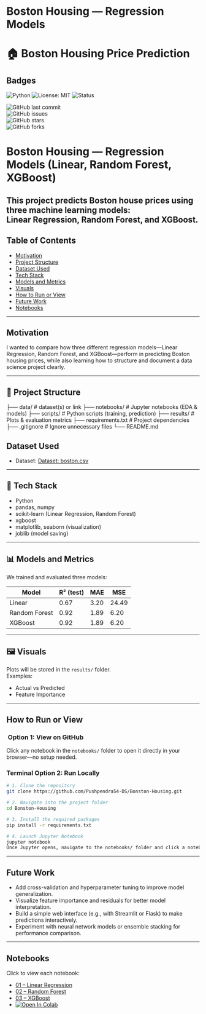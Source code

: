 # Boston Housing — Regression Models
# 🏠 Boston Housing Price Prediction

## Badges
![Python](https://img.shields.io/badge/Python-3.9-blue)
![License: MIT](https://img.shields.io/badge/License-MIT-green)
![Status](https://img.shields.io/badge/Status-Completed-brightgreen)
 
![GitHub last commit](https://img.shields.io/github/last-commit/Pushpendra54-DS/Boston-Housing)  
![GitHub issues](https://img.shields.io/github/issues/Pushpendra54-DS/Boston-Housing)  
![GitHub stars](https://img.shields.io/github/stars/Pushpendra54-DS/Boston-Housing)  
![GitHub forks](https://img.shields.io/github/forks/Pushpendra54-DS/Boston-Housing)  


# Boston Housing — Regression Models (Linear, Random Forest, XGBoost)

This project predicts Boston house prices using three machine learning models:  
**Linear Regression, Random Forest, and XGBoost**.
---
## Table of Contents

- [Motivation](#motivation)
- [Project Structure](#project-structure)
- [Dataset Used](#dataset-used)
- [Tech Stack](#tech-stack)
- [Models and Metrics](#models-and-metrics)
- [Visuals](#visuals)
- [How to Run or View](#how-to-run-or-view)
- [Future Work](#future-work)
- [Notebooks](#notebooks)

---

## Motivation

I wanted to compare how three different regression models—Linear Regression, Random Forest, and XGBoost—perform in predicting Boston housing prices, while also learning how to structure and document a data science project clearly.

---

## 📂 Project Structure
├── data/ # dataset(s) or link
├── notebooks/ # Jupyter notebooks (EDA & models)
├── scripts/ # Python scripts (training, prediction)
├── results/ # Plots & evaluation metrics
├── requirements.txt # Project dependencies
├── .gitignore # Ignore unnecessary files
└── README.md

## Dataset Used

- Dataset: [Dataset: boston.csv](./boston.csv)


---

## 🧰 Tech Stack
- Python  
- pandas, numpy  
- scikit-learn (Linear Regression, Random Forest)  
- xgboost  
- matplotlib, seaborn (visualization)  
- joblib (model saving)

---

## 📊 Models and Metrics
We trained and evaluated three models:

| Model           | R² (test) | MAE  |  MSE |
|-----------------|-----------|------|------|
| Linear          | 0.67      | 3.20 | 24.49|
| Random Forest   | 0.92      | 1.89 | 6.20 |
| XGBoost         | 0.92      | 1.89 | 6.20 |




---

## 🖼 Visuals
Plots will be stored in the `results/` folder.  
Examples:  
- Actual vs Predicted  
- Feature Importance  

---

## How to Run or View

### ​ Option 1: View on GitHub
Click any notebook in the `notebooks/` folder to open it directly in your browser—no setup needed.

###  Terminal Option 2: Run Locally

```bash
# 1. Clone the repository
git clone https://github.com/Pushpendra54-DS/Bonston-Housing.git

# 2. Navigate into the project folder
cd Bonston-Housing

# 3. Install the required packages
pip install -r requirements.txt

# 4. Launch Jupyter Notebook
jupyter notebook
Once Jupyter opens, navigate to the notebooks/ folder and click a notebook to run it.
```

---
 
## Future Work

- Add cross-validation and hyperparameter tuning to improve model generalization.
- Visualize feature importance and residuals for better model interpretation.
- Build a simple web interface (e.g., with Streamlit or Flask) to make predictions interactively.
- Experiment with neural network models or ensemble stacking for performance comparison.

----

## Notebooks

Click to view each notebook:

- [01 – Linear Regression](notebooks/01-linear_regression.ipynb)
- [02 – Random Forest](notebooks/02-random_forest.ipynb)
- [03 – XGBoost](notebooks/03-xgboost.ipynb)
- [![Open In Colab](https://colab.research.google.com/assets/colab-badge.svg)](https://colab.research.google.com/github/Puhspendra54-DS/Boston-Housing/blob/main/notebooks/EDA_and_Modeling.ipynb)







